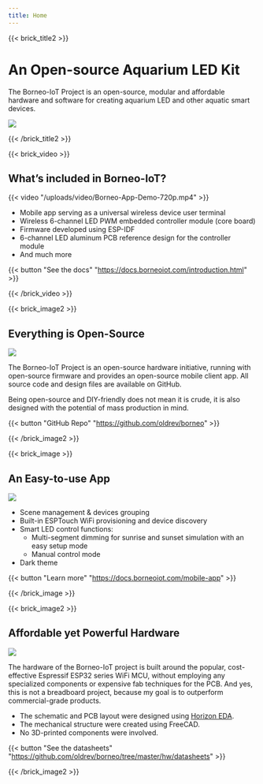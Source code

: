 ```yaml
---
title: Home
---
```

{{< brick_title2 >}}
# An Open-source Aquarium LED Kit

The Borneo-IoT Project is an open-source, modular and affordable hardware and software for creating aquarium LED and other aquatic smart devices.

![](/uploads/photos/home/hero.jpg)

{{< /brick_title2 >}}

{{< brick_video >}}

## What’s included in Borneo-IoT?

{{< video "/uploads/video/Borneo-App-Demo-720p.mp4" >}}

- Mobile app serving as a universal wireless device user terminal
- Wireless 6-channel LED PWM embedded controller module (core board)
- Firmware developed using ESP-IDF
- 6-channel LED aluminum PCB reference design for the controller module
- And much more

{{< button "See the docs" "https://docs.borneoiot.com/introduction.html" >}}


{{< /brick_video >}}

{{< brick_image2 >}}

## Everything is Open-Source

![](/uploads/photos/home/cover.jpg)

The Borneo-IoT Project is an open-source hardware initiative, running with open-source firmware and provides an open-source mobile client app. All source code and design files are available on GitHub.

Being open-source and DIY-friendly does not mean it is crude, it is also designed with the potential of mass production in mind.

{{< button "GitHub Repo" "https://github.com/oldrev/borneo" >}}

{{< /brick_image2 >}}

{{< brick_image >}}

## An Easy-to-use App

![](/uploads/photos/home/app.png)

- Scene management & devices grouping
- Built-in ESPTouch WiFi provisioning and device discovery
- Smart LED control functions:
    - Multi-segment dimming for sunrise and sunset simulation with an easy setup mode
    - Manual control mode
- Dark theme

{{< button "Learn more" "https://docs.borneoiot.com/mobile-app" >}}

{{< /brick_image >}}

{{< brick_image2 >}}

## Affordable yet Powerful Hardware

![](/uploads/photos/home/blc06mk1.jpg)

The hardware of the Borneo-IoT project is built around the popular, cost-effective Espressif ESP32 series WiFi MCU, without employing any specialized components or expensive fab techniques for the PCB. And yes, this is not a breadboard project, because my goal is to outperform commercial-grade products.

- The schematic and PCB layout were designed using [Horizon EDA](http://horizon-eda.org).
- The mechanical structure were created using FreeCAD.
- No 3D-printed components were involved.

{{< button "See the datasheets" "https://github.com/oldrev/borneo/tree/master/hw/datasheets" >}}

{{< /brick_image2 >}}
